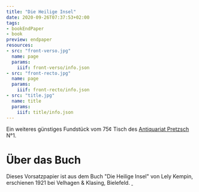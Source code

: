 ```yaml
---
title: "Die Heilige Insel"
date: 2020-09-26T07:37:53+02:00
tags:
- bookEndPaper
- book
preview: endpaper
resources:
- src: "front-verso.jpg"
  name: page
  params:
    iiif: front-verso/info.json
- src: "front-recto.jpg"
  name: page
  params:
    iiif: front-recto/info.json
- src: "title.jpg"
  name: title
  params:
    iiif: title/info.json
---
```


Ein weiteres günstiges Fundstück vom 75¢ Tisch des [Antiquariat Pretzsch](https://antiquariat-pretzsch.de/) N°1.

# Über das Buch

Dieses Vorsatzpapier ist aus dem Buch "Die Heilige Insel" von Lely Kempin, erschienen 1921 bei Velhagen & Klasing, Bielefeld. <a class="worldcat" href="http://www.worldcat.org/oclc/936421290">&nbsp;</a>
